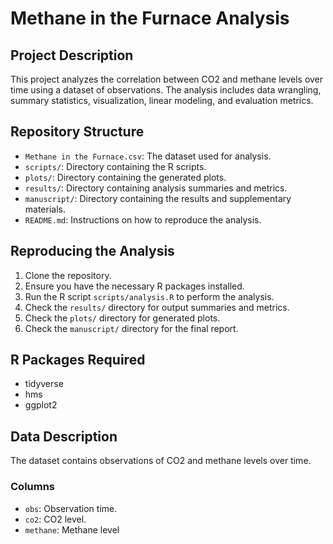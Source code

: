 # Methane in the Furnace Analysis

## Project Description
This project analyzes the correlation between CO2 and methane levels over time using a dataset of observations. The analysis includes data wrangling, summary statistics, visualization, linear modeling, and evaluation metrics.

## Repository Structure
- `Methane in the Furnace.csv`: The dataset used for analysis.
- `scripts/`: Directory containing the R scripts.
- `plots/`: Directory containing the generated plots.
- `results/`: Directory containing analysis summaries and metrics.
- `manuscript/`: Directory containing the results and supplementary materials.
- `README.md`: Instructions on how to reproduce the analysis.


## Reproducing the Analysis
1. Clone the repository.
2. Ensure you have the necessary R packages installed.
3. Run the R script `scripts/analysis.R` to perform the analysis.
4. Check the `results/` directory for output summaries and metrics.
5. Check the `plots/` directory for generated plots.
6. Check the `manuscript/` directory for the final report.

## R Packages Required
- tidyverse
- hms
- ggplot2

## Data Description
The dataset contains observations of CO2 and methane levels over time.

### Columns
- `obs`: Observation time.
- `co2`: CO2 level.
- `methane`: Methane level

